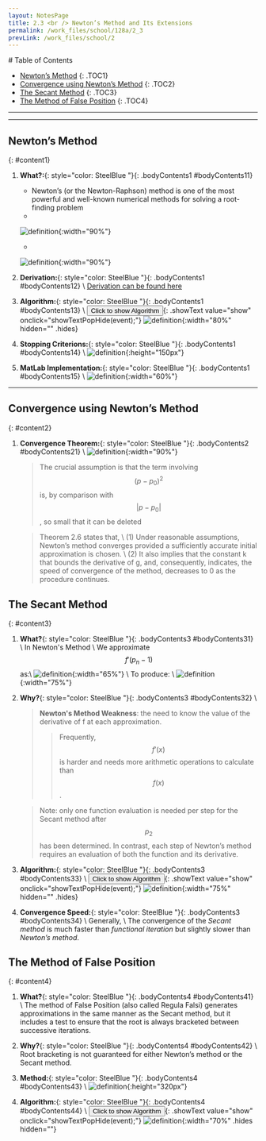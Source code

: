 ```yaml
---
layout: NotesPage
title: 2.3 <br /> Newton’s Method and Its Extensions
permalink: /work_files/school/128a/2_3
prevLink: /work_files/school/2
---
```


<div markdown="1" class = "TOC">
# Table of Contents

  * [Newton’s Method](#content1)
  {: .TOC1}
  * [Convergence using Newton’s Method](#content2)
  {: .TOC2}
  * [The Secant Method](#content3)
  {: .TOC3}
  * [The Method of False Position](#content4)
  {: .TOC4}
</div>

***
***

## Newton’s Method
{: #content1}

1. **What?:**{: style="color: SteelBlue  "}{: .bodyContents1 #bodyContents11} 
    * Newton’s (or the Newton-Raphson) method is one of the most powerful and well-known
    numerical methods for solving a root-finding problem
    *   <br /> 
    ![definition](/main_files/128a/2/2.3/10.png){:width="90%"}
    *   <br /> 
    ![definition](/main_files/128a/2/2.3/recursive_def.png){:width="90%"}


2. **Derivation:**{: style="color: SteelBlue  "}{: .bodyContents1 #bodyContents12} \\
    [Derivation can be found here](/main_files/128a/2/2.3/derivation.png)

3. **Algorithm:**{: style="color: SteelBlue  "}{: .bodyContents1 #bodyContents13} \\
    <button>Click to show Algorithm</button>{: .showText value="show"
     onclick="showTextPopHide(event);"}
    ![definition](/main_files/128a/2/2.3/1.png){:width="80%" hidden="" .hides}

4. **Stopping Criterions:**{: style="color: SteelBlue  "}{: .bodyContents1 #bodyContents14} \\
    ![definition](/main_files/128a/2/2.3/stopping.png){:height="150px"}

5. **MatLab Implementation:**{: style="color: SteelBlue  "}{: .bodyContents1 #bodyContents15} \\
    ![definition](/main_files/128a/2/2.3/Matlab_Newton.png){:width="60%"}

***

## Convergence using Newton’s Method
{: #content2}

1. **Convergence Theorem:**{: style="color: SteelBlue  "}{: .bodyContents2 #bodyContents21} \\
    ![definition](/main_files/128a/2/2.3/4.png){:width="90%"}
    > The crucial assumption is that the
    > term involving $$( p − p_0)^2$$ is, by comparison with $$| p − p_0|$$, so small that it can be deleted

    > Theorem 2.6 states that, \\
    > (1) Under reasonable assumptions, Newton’s method converges
    >   provided a sufficiently accurate initial approximation is chosen. \\
    > (2) It also implies that the constant k that bounds the derivative of g, and, consequently, indicates, the speed of convergence
    >   of the method, decreases to 0 as the procedure continues.

## The Secant Method
{: #content3}

1. **What?**{: style="color: SteelBlue  "}{: .bodyContents3 #bodyContents31} \\
    In Newton's Method \\
    We approximate $$f'( p_n−1)$$ as:\\
    ![definition](/main_files/128a/2/2.3/12.png){:width="65%"} \\
    To produce: \\
    ![definition](/main_files/128a/2/2.3/11.png){:width="75%"}

2. **Why?**{: style="color: SteelBlue  "}{: .bodyContents3 #bodyContents32} \\
    > **Newton's Method Weakness**: 
    > the need to know the value of the derivative of f at each approximation.
    >   > Frequently, $$f'(x)$$ is harder and needs more arithmetic operations to calculate than $$f(x)$$.

    > Note: only one function evaluation is needed per step for the Secant method after $$p_2$$ has been 
    determined. In contrast, each step of Newton’s method requires an evaluation of both the function and its derivative.
3. **Algorithm:**{: style="color: SteelBlue  "}{: .bodyContents3 #bodyContents33} \\
    <button>Click to show Algorithm</button>{: .showText value="show"
     onclick="showTextPopHide(event);"}
    ![definition](/main_files/128a/2/2.3/6.png){:width="75%" hidden="" .hides}

4. **Convergence Speed:**{: style="color: SteelBlue  "}{: .bodyContents3 #bodyContents34} \\
    Generally, \\
    The convergence of the *Secant method* is much faster than *functional iteration* but slightly slower than *Newton’s method*.

## The Method of False Position
{: #content4}

1. **What?**{: style="color: SteelBlue  "}{: .bodyContents4 #bodyContents41} \\
    The method of False Position (also called Regula Falsi) generates approximations
    in the same manner as the Secant method, but it includes a test to ensure that the root is
    always bracketed between successive iterations.

2. **Why?**{: style="color: SteelBlue  "}{: .bodyContents4 #bodyContents42} \\
    Root bracketing is not guaranteed for either Newton’s method or the Secant method.

3. **Method:**{: style="color: SteelBlue  "}{: .bodyContents4 #bodyContents43} \\
    ![definition](/main_files/128a/2/2.3/13.png){:height="320px"}

4. **Algorithm:**{: style="color: SteelBlue  "}{: .bodyContents4 #bodyContents44} \\
    <button>Click to show Algorithm</button>{: .showText value="show"
     onclick="showTextPopHide(event);"}
    ![definition](/main_files/128a/2/2.3/8.png){:width="70%" .hides hidden=""}

